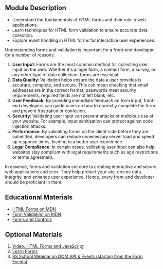 ## Module Description

- Understand the fundamentals of HTML forms and their role in web applications.
- Learn techniques for HTML form validation to ensure accurate data collection.
- Explore event handling in HTML forms for interactive user experiences.

Understanding forms and validation is important for a front-end developer for a number of reasons:

1. **User Input**: Forms are the most common method for collecting user input on the web. Whether it's a login form, a contact form, a survey, or any other type of data collection, forms are essential.
2. **Data Quality**: Validation helps ensure the data a user provides is accurate, complete, and secure. This can mean checking that email addresses are in the correct format, passwords meet security requirements, required fields are not left blank, etc.
3. **User Feedback**: By providing immediate feedback on form input, front-end developers can guide users on how to correctly complete the form and prevent frustration or confusion.
4. **Security**: Validating user input can prevent attacks or malicious use of your website. For example, input sanitization can protect against code injection attacks.
5. **Performance**: By validating forms on the client-side before they are submitted, developers can reduce unnecessary server load and speed up response times, leading to a better user experience.
6. **Legal Compliance**: In certain cases, validating user input can also help websites stay compliant with legal requirements such as age restrictions or terms agreement.

In essence, forms and validation are core to creating interactive and secure web applications and sites. They help protect your site, ensure data integrity, and enhance user experience. Hence, every front-end developer should be proficient in them.

## Educational Materials

- [HTML Forms on MDN](https://developer.mozilla.org/en-US/docs/Learn/Forms)
- [Form Validation on MDN](https://developer.mozilla.org/en-US/docs/Learn/Forms/Form_validation)
- [Forms and Controls](https://javascript.info/forms-controls)

## Optional Materials

1. [Video. HTML Forms and JavaScript](https://www.youtube.com/watch?v=ikR9DsGMUMc)
2. [Learn Forms](https://web.dev/learn/forms/)
3. [RS School Webinar on DOM API & Events (starting from the Form Events)](https://youtube.com/watch?v=pcmL9apdlMo&list=PLzLiprpVuH8e1YNSEXMtjOuB1uxqQLYED&t=2232s)
